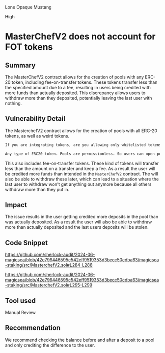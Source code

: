 Lone Opaque Mustang

High

# MasterChefV2 does not account for FOT tokens

## Summary

The MasterChefV2 contract allows for the creation of pools with any ERC-20 token, including fee-on-transfer tokens. These tokens transfer less than the specified amount due to a fee, resulting in users being credited with more funds than actually deposited. This discrepancy allows users to withdraw more than they deposited, potentially leaving the last user with nothing.

## Vulnerability Detail

The MasterchefV2 contract allows for the creation of pools with all ERC-20 tokens, as well as weird tokens. 

```txt
If you are integrating tokens, are you allowing only whitelisted tokens to work with the codebase or any complying with the standard? Are they assumed to have certain properties, e.g. be non-reentrant? Are there any types of [weird tokens](https://github.com/d-xo/weird-erc20) you want to integrate?

Any type of ERC20 token. Pools are permissionless. So users can open pools even with weird tokens. Issues regarding any weird token will be valid if they have Med/High impact.
```

This also includes fee-on-transfer tokens. These kind of tokens will transfer less than the amount on a transfer and keep a fee. As a result the user will be credited more funds than intended in the `MasterChefV2` contract. The will also be able to withdraw these later, which can lead to a situation where the last user to withdraw won't get anything out anymore because all others withdraw more than they put in.

## Impact

The issue results in the user getting credited more deposits in the pool than was actually deposited. As a result the user will also be able to withdraw more than actually deposited and the last users deposits will be stolen.

## Code Snippet

https://github.com/sherlock-audit/2024-06-magicsea/blob/42e799446595c542eff9519353d3becc50cdba63/magicsea-staking/src/MasterchefV2.sol#L284-L288

https://github.com/sherlock-audit/2024-06-magicsea/blob/42e799446595c542eff9519353d3becc50cdba63/magicsea-staking/src/MasterchefV2.sol#L295-L299

## Tool used

Manual Review

## Recommendation

We recommend checking the balance before and after a deposit to a pool and only crediting the difference to the user.
